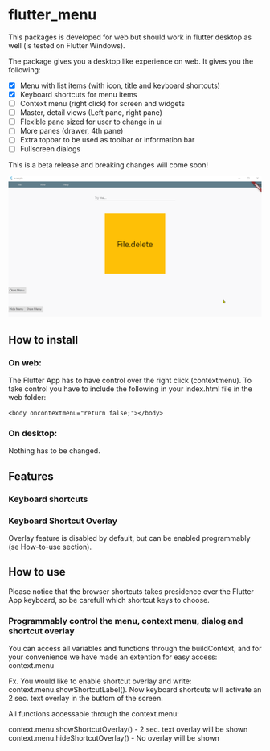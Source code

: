 # flutter_menu

This packages is developed for web but should work in flutter desktop as well (is tested on Flutter Windows). 

The package gives you a desktop like experience on web. It gives you the following:

- [x] Menu with list items (with icon, title and keyboard shortcuts)
- [x] Keyboard shortcuts for menu items
- [ ] Context menu (right click) for screen and widgets
- [ ] Master, detail views (Left pane, right pane)
- [ ] Flexible pane sized for user to change in ui
- [ ] More panes (drawer, 4th pane)
- [ ] Extra topbar to be used as toolbar or information bar
- [ ] Fullscreen dialogs
 
 This is a beta release and breaking changes will come soon!

![Example](screenshots/example.gif)



## How to install

### On web:

The Flutter App has to have control over the right click (contextmenu).
To take control you have to include the following in your index.html file in the web folder:

```
<body oncontextmenu="return false;"></body>
```

### On desktop:

Nothing has to be changed.


## Features

### Keyboard shortcuts

### Keyboard Shortcut Overlay

Overlay feature is disabled by default, but can be enabled programmably (se How-to-use section).

## How to use

Please notice that the browser shortcuts takes presidence over the Flutter App keyboard, so be carefull which shortcut keys to choose.

### Programmably control the menu, context menu, dialog and shortcut overlay

You can access all variables and functions through the buildContext, and for your convenience we have made an extention for easy access: context.menu

Fx.
You would like to enable shortcut overlay and write: context.menu.showShortcutLabel(). Now keyboard shortcuts will activate an 2 sec. text overlay in the buttom of the screen.

All functions accessable through the context.menu:

context.menu.showShortcutOverlay()  - 2 sec. text overlay will be shown
context.menu.hideShortcutOverlay()  - No overlay will be shown


